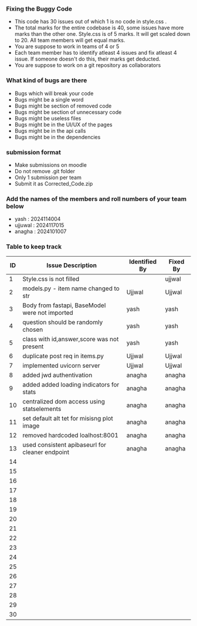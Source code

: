 ### Fixing the Buggy Code

- This code has 30 issues out of which 1 is no code in style.css . 
- The total marks for the entire codebase is 40, some issues have more marks than the other one. Style.css is of 5 marks. It will get scaled down to 20. All team members will get equal marks.
- You are suppose to work in teams of 4 or 5
- Each team member has to identify atleast 4 issues and fix atleast 4 issue. If someone doesn't do this, their marks get deducted.
- You are suppose to work on a git repository as collaborators

### What kind of bugs are there

- Bugs which will break your code
- Bugs might be a single word
- Bugs might be section of removed code
- Bugs might be section of unnecessary code
- Bugs might be useless files
- Bugs might be in the UI/UX of the pages
- Bugs might be in the api calls
- Bugs might be in the dependencies  

### submission format

- Make submissions on moodle
- Do not remove .git folder 
- Only 1 submission per team
- Submit it as Corrected_Code.zip

### Add the names of the members and roll numbers of your team below

- yash : 2024114004
- ujjuwal : 2024117015
- anagha : 2024101007

### Table to keep track

| ID  | Issue Description                        | Identified By | Fixed By     |
|-----|------------------------------------------|---------------|--------------|
| 1   | Style.css is not filled                  |               |     ujjwal   |
| 2   | models.py - item name changed to str     | Ujjwal        |   Ujjwal       |
| 3   |Body from fastapi, BaseModel were not imported| yash      | yash         |
| 4   |question should be randomly chosen        | yash          | yash         |
| 5   | class with id,answer,score was not present| yash         | yash         |
| 6   | duplicate post req in items.py           | Ujjwal        |     Ujjwal   |
| 7   | implemented uvicorn server               | Ujjwal        | Ujjwal       |
| 8   | added jwd authentivation                 | anagha        |  anagha             |
| 9   | added added loading indicators for stats |  anagha             |         anagha     |
| 10  | centralized dom access using statselements  | anagha              |anagha              |
| 11  | set default alt tet for misisng plot image   |      anagha          |    anagha           |
| 12  | removed hardcoded loalhost:8001          |anagha               |   anagha           |
| 13  | used consistent apibaseurl for cleaner endpoint  |  anagha             |anagha              |
| 14  |                                          |               |              |
| 15  |                                          |               |              |
| 16  |                                          |               |              |
| 17  |                                          |               |              |
| 18  |                                          |               |              |
| 19  |                                          |               |              |
| 20  |                                          |               |              |
| 21  |                                          |               |              |
| 22  |                                          |               |              |
| 23  |                                          |               |              |
| 24  |                                          |               |              |
| 25  |                                          |               |              |
| 26  |                                          |               |              |
| 27  |                                          |               |              |
| 28  |                                          |               |              |
| 29  |                                          |               |              |
| 30  |                                          |               |              |
